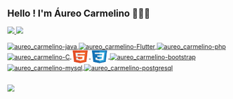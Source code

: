 ## Hello ! I'm Áureo Carmelino 👨🏽‍💻

 <div>
  <a href="https://github.com/aureocarmelino"> 
  <img height="150em" src="https://github-readme-stats.vercel.app/api/top-langs/?username=aureocarmelino&layout=compact&langs_count=7&theme=dracula"/>
  <img height="150em" src="https://github-readme-stats.vercel.app/api?username=aureocarmelino&show_icons=true&theme=dracula&include_all_commits=true&count_private=true"/>
</div>
  
<div style="display: inline_block"><br>
  <img align="center" alt="aureo_carmelino-java" height="50" width="50" src="https://cdn.jsdelivr.net/gh/devicons/devicon/icons/java/java-original-wordmark.svg" />
  <img align="center" alt="aureo_carmelino-Flutter" height="30" width="40" src="https://cdn.jsdelivr.net/gh/devicons/devicon/icons/flutter/flutter-original.svg" /> 
  <img align="center" alt="aureo_carmelino-php" height="50" width="50" src="https://cdn.jsdelivr.net/gh/devicons/devicon/icons/php/php-original.svg" />
  <img align="center" alt="aureo_carmelino-C" height="30" width="40" src="https://cdn.jsdelivr.net/gh/devicons/devicon/icons/c/c-original.svg" />                    
 <img align="center" alt="aureo_carmelino-HTML" height="30" width="40" src="https://raw.githubusercontent.com/devicons/devicon/master/icons/html5/html5-original.svg">
  <img align="center" alt="aureo_carmelino-CSS" height="30" width="40" src="https://raw.githubusercontent.com/devicons/devicon/master/icons/css3/css3-original.svg">
    <img  align="center" alt="aureo_carmelino-bootstrap" height="30" width="40"  src="https://cdn.jsdelivr.net/gh/devicons/devicon/icons/bootstrap/bootstrap-original.svg" />
 <img align="center" alt="aureo_carmelino-mysql" height="50" width="50" src="https://cdn.jsdelivr.net/gh/devicons/devicon/icons/mysql/mysql-original-wordmark.svg" />
 <img align="center" alt="aureo_carmelino-postgresql" height="30" width="40" src="https://cdn.jsdelivr.net/gh/devicons/devicon/icons/postgresql/postgresql-original.svg" />
 
 
 </div>
  
  ##
 
<div> 
 
  <!--a href="https://instagram.com/the_human_mann" target="_blank"><img src="https://img.shields.io/badge/-Instagram-%23E4405F?style=for-the-badge&logo=instagram&logoColor=white" target="_blank"></a-->
  <a href="https://www.linkedin.com/in/aureocarmelino/" target="_blank"><img src="https://img.shields.io/badge/-LinkedIn-%230077B5?style=for-the-badge&logo=linkedin&logoColor=white" target="_blank"></a> 
  <!--a href = "mailto:aureo.roberto.31@gmail.com"><img src="https://img.shields.io/badge/-Gmail-%23333?style=for-the-badge&logo=gmail&logoColor=white" target="_blank"></a-->
 
  
